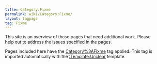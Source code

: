```yaml
---
title: Category:Fixme
permalink: wiki/Category:Fixme/
layout: tagpage
tag: Fixme
---
```


This site is an overview of those pages that need additional work.
Please help out to address the issues specified in the pages.

Pages included here have the
[Category%3AFixme](/wiki/Category%3AFixme "wikilink") tag applied. This tag is
imported automatically with the
[:Template:Unclear](:Template:Unclear "wikilink") template.
